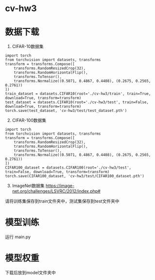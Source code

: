 # cv-hw3
# 数据下载
1. CIFAR-10数据集
```
import torch
from torchvision import datasets, transforms
transform = transforms.Compose([
    transforms.RandomResizedCrop(32),
    transforms.RandomHorizontalFlip(),
    transforms.ToTensor(),
    transforms.Normalize((0.5071, 0.4867, 0.4408), (0.2675, 0.2565, 0.2761))
])
train_dataset = datasets.CIFAR10(root='./cv-hw3/train', train=True, download=True, transform=transform)
test_dataset = datasets.CIFAR10(root='./cv-hw3/test', train=False, download=True, transform=transform)
torch.save(test_dataset, 'cv-hw3/test/test_dataset.pth')
```

2. CIFAR-100数据集
```
import torch
from torchvision import datasets, transforms
transform = transforms.Compose([
    transforms.RandomResizedCrop(32),
    transforms.RandomHorizontalFlip(),
    transforms.ToTensor(),
    transforms.Normalize((0.5071, 0.4867, 0.4408), (0.2675, 0.2565, 0.2761))
])
CIFAR100_dataset = datasets.CIFAR100(root='./cv-hw3/test', train=False, download=True, transform=transform)
torch.save(CIFAR100_dataset, 'cv-hw3/test/CIFAR100_dataset.pth')
```

3. ImageNet数据集
https://image-net.org/challenges/LSVRC/2012/index.php#

请将训练集保存到train文件夹中，测试集保存到test文件夹中

# 模型训练
运行 main.py

# 模型权重
下载后放到model文件夹中